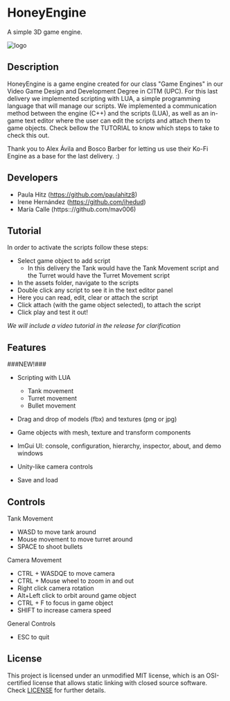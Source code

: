 # HoneyEngine

A simple 3D game engine.

![logo](https://github.com/paulahitz8/Engine/blob/main/Engine/Game/Assets/Resources/Logo/honeyengine_logo.png?raw=true)

## Description

HoneyEngine is a game engine created for our class "Game Engines" in our Video Game Design and Development Degree in CITM (UPC).
For this last delivery we implemented scripting with LUA, a simple programming language that will manage our scripts. We implemented
a communication method between the engine (C++) and the scripts (LUA), as well as an in-game text editor where the user can edit the
scripts and attach them to game objects. Check bellow the TUTORIAL to know which steps to take to check this out.

Thank you to Alex Ávila and Bosco Barber for letting us use their Ko-Fi Engine as a base for the last delivery. :) 
## Developers

- Paula Hitz (https://github.com/paulahitz8)
- Irene Hernández (https://github.com/ihedud)
- María Calle (https:://github.com/mav006)

## Tutorial
In order to activate the scripts follow these steps:
- Select game object to add script
	- In this delivery the Tank would have the Tank Movement script and the Turret would have the Turret Movement script
- In the assets folder, navigate to the scripts
- Double click any script to see it in the text editor panel
- Here you can read, edit, clear or attach the script
- Click attach (with the game object selected), to attach the script
- Click play and test it out!

*We will include a video tutorial in the release for clarification*

## Features

###NEW!###
- Scripting with LUA
	- Tank movement
	- Turret movement
	- Bullet movement

- Drag and drop of models (fbx) and textures (png or jpg)
- Game objects with mesh, texture and transform components
- ImGui UI: console, configuration, hierarchy, inspector, about, and demo windows
- Unity-like camera controls
- Save and load

## Controls 

Tank Movement
- WASD to move tank around
- Mouse movement to move turret around
- SPACE to shoot bullets

Camera Movement
- CTRL + WASDQE to move camera
- CTRL + Mouse wheel to zoom in and out
- Right click camera rotation
- Alt+Left click to orbit around game object
- CTRL + F to focus in game object
- SHIFT to increase camera speed


General Controls
- ESC to quit

## License

This project is licensed under an unmodified MIT license, which is an OSI-certified license that allows static linking with closed source software. Check [LICENSE](LICENSE) for further details.